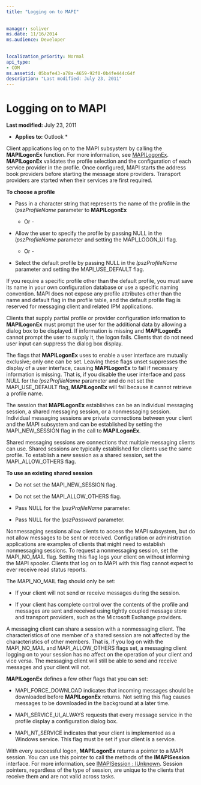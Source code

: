 ```yaml
---
title: "Logging on to MAPI"
 
 
manager: soliver
ms.date: 11/16/2014
ms.audience: Developer
 
 
localization_priority: Normal
api_type:
- COM
ms.assetid: 05bafe43-a78a-4659-92f0-0b4fe444c64f
description: "Last modified: July 23, 2011"
---
```


# Logging on to MAPI

 **Last modified:** July 23, 2011 
  
 * **Applies to:** Outlook * 
  
Client applications log on to the MAPI subsystem by calling the **MAPILogonEx** function. For more information, see [MAPILogonEx](mapilogonex.md). **MAPILogonEx** validates the profile selection and the configuration of each service provider in the profile. Once configured, MAPI starts the address book providers before starting the message store providers. Transport providers are started when their services are first required. 
  
 **To choose a profile**
  
- Pass in a character string that represents the name of the profile in the  _lpszProfileName_ parameter to **MAPILogonEx**
    
    - Or -
    
- Allow the user to specify the profile by passing NULL in the  _lpszProfileName_ parameter and setting the MAPI_LOGON_UI flag. 
    
    - Or -
    
- Select the default profile by passing NULL in the  _lpszProfileName_ parameter and setting the MAPI_USE_DEFAULT flag. 
    
If you require a specific profile other than the default profile, you must save its name in your own configuration database or use a specific naming convention. MAPI does not expose any profile attributes other than the name and default flag in the profile table, and the default profile flag is reserved for messaging client and related IPM applications.
  
Clients that supply partial profile or provider configuration information to **MAPILogonEx** must prompt the user for the additional data by allowing a dialog box to be displayed. If information is missing and **MAPILogonEx** cannot prompt the user to supply it, the logon fails. Clients that do not need user input can suppress the dialog box display. 
  
The flags that **MAPILogonEx** uses to enable a user interface are mutually exclusive; only one can be set. Leaving these flags unset suppresses the display of a user interface, causing **MAPILogonEx** to fail if necessary information is missing. That is, if you disable the user interface and pass NULL for the  _lpszProfileName_ parameter and do not set the MAPI_USE_DEFAULT flag, **MAPILogonEx** will fail because it cannot retrieve a profile name. 
  
The session that **MAPILogonEx** establishes can be an individual messaging session, a shared messaging session, or a nonmessaging session. Individual messaging sessions are private connections between your client and the MAPI subsystem and can be established by setting the MAPI_NEW_SESSION flag in the call to **MAPILogonEx**.
  
Shared messaging sessions are connections that multiple messaging clients can use. Shared sessions are typically established for clients use the same profile. To establish a new session as a shared session, set the MAPI_ALLOW_OTHERS flag. 
  
 **To use an existing shared session**
  
- Do not set the MAPI_NEW_SESSION flag.
    
- Do not set the MAPI_ALLOW_OTHERS flag.
    
- Pass NULL for the  _lpszProfileName_ parameter. 
    
- Pass NULL for the  _lpszPassword_ parameter. 
    
Nonmessaging sessions allow clients to access the MAPI subsystem, but do not allow messages to be sent or received. Configuration or administration applications are examples of clients that might need to establish nonmessaging sessions. To request a nonmessaging session, set the MAPI_NO_MAIL flag. Setting this flag logs your client on without informing the MAPI spooler. Clients that log on to MAPI with this flag cannot expect to ever receive read status reports.
  
The MAPI_NO_MAIL flag should only be set:
  
- If your client will not send or receive messages during the session.
    
- If your client has complete control over the contents of the profile and messages are sent and received using tightly coupled message store and transport providers, such as the Microsoft Exchange providers.
    
A messaging client can share a session with a nonmessaging client. The characteristics of one member of a shared session are not affected by the characteristics of other members. That is, if you log on with the MAPI_NO_MAIL and MAPI_ALLOW_OTHERS flags set, a messaging client logging on to your session has no affect on the operation of your client and vice versa. The messaging client will still be able to send and receive messages and your client will not.
  
 **MAPILogonEx** defines a few other flags that you can set: 
  
- MAPI_FORCE_DOWNLOAD indicates that incoming messages should be downloaded before **MAPILogonEx** returns. Not setting this flag causes messages to be downloaded in the background at a later time. 
    
- MAPI_SERVICE_UI_ALWAYS requests that every message service in the profile display a configuration dialog box.
    
- MAPI_NT_SERVICE indicates that your client is implemented as a Windows service. This flag must be set if your client is a service.
    
With every successful logon, **MAPILogonEx** returns a pointer to a MAPI session. You can use this pointer to call the methods of the **IMAPISession** interface. For more information, see [IMAPISession : IUnknown](imapisessioniunknown.md). Session pointers, regardless of the type of session, are unique to the clients that receive them and are not valid across tasks.
  

